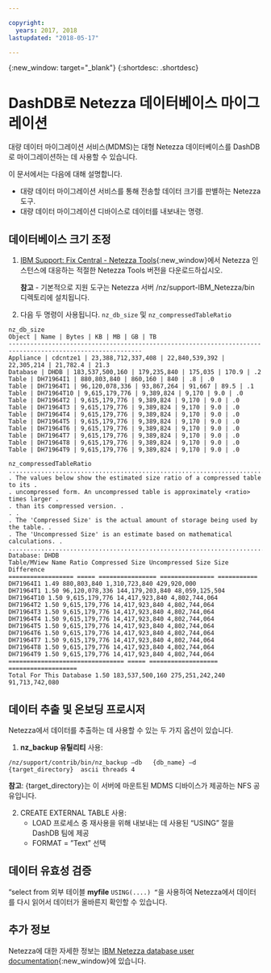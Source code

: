 ```yaml
---

copyright:
  years: 2017, 2018
lastupdated: "2018-05-17"

---
```

{:new_window: target="_blank"}
{:shortdesc: .shortdesc}

# DashDB로 Netezza 데이터베이스 마이그레이션

대량 데이터 마이그레이션 서비스(MDMS)는 대형 Netezza 데이터베이스를 DashDB로 마이그레이션하는 데 사용할 수 있습니다.

이 문서에서는 다음에 대해 설명합니다.
- 대량 데이터 마이그레이션 서비스를 통해 전송할 데이터 크기를 판별하는 Netezza 도구.
- 대량 데이터 마이그레이션 디바이스로 데이터를 내보내는 명령.

## 데이터베이스 크기 조정
1. [IBM Support: Fix Central - Netezza Tools](https://www-945.ibm.com/support/fixcentral/options?selectionBean.selectedTab=find&selection=ibm%2fInformation+Management%3bPureData+System+for+Analytics%3bibm%2fInformation+Management%2fNetezza+Tools){:new_window}에서 Netezza 인스턴스에 대응하는 적절한 Netezza Tools 버전을 다운로드하십시오.

   **참고** - 기본적으로 지원 도구는 Netezza 서버 /nz/support-IBM_Netezza<version>/bin 디렉토리에 설치됩니다.

2. 다음 두 명령이 사용됩니다. `nz_db_size` 및 `nz_compressedTableRatio`

  ```
  nz_db_size
  Object | Name | Bytes | KB | MB | GB | TB
  -----------------------------------------------------------------------------------------------------------
  Appliance | cdcntze1 | 23,388,712,337,408 | 22,840,539,392 | 22,305,214 | 21,782.4 | 21.3
  Database | DHDB | 183,537,500,160 | 179,235,840 | 175,035 | 170.9 | .2
  Table | DH71964I1 | 880,803,840 | 860,160 | 840 | .8 | .0
  Table | DH71964T1 | 96,120,078,336 | 93,867,264 | 91,667 | 89.5 | .1
  Table | DH71964T10 | 9,615,179,776 | 9,389,824 | 9,170 | 9.0 | .0
  Table | DH71964T2 | 9,615,179,776 | 9,389,824 | 9,170 | 9.0 | .0
  Table | DH71964T3 | 9,615,179,776 | 9,389,824 | 9,170 | 9.0 | .0
  Table | DH71964T4 | 9,615,179,776 | 9,389,824 | 9,170 | 9.0 | .0
  Table | DH71964T5 | 9,615,179,776 | 9,389,824 | 9,170 | 9.0 | .0
  Table | DH71964T6 | 9,615,179,776 | 9,389,824 | 9,170 | 9.0 | .0
  Table | DH71964T7 | 9,615,179,776 | 9,389,824 | 9,170 | 9.0 | .0
  Table | DH71964T8 | 9,615,179,776 | 9,389,824 | 9,170 | 9.0 | .0
  Table | DH71964T9 | 9,615,179,776 | 9,389,824 | 9,170 | 9.0 | .0
  ```


  ```
  nz_compressedTableRatio
  ....................................................................................
  . The values below show the estimated size ratio of a compressed table to its .
  . uncompressed form. An uncompressed table is approximately <ratio> times larger .
  . than its compressed version. .
  . .
  . The 'Compressed Size' is the actual amount of storage being used by the table. .
  . The 'Uncompressed Size' is an estimate based on mathematical calculations. .
  ....................................................................................
  Database: DHDB
  Table/MView Name Ratio Compressed Size Uncompressed Size Size Difference
  ================== ===== ================ =============== ===========
  DH71964I1 1.49 880,803,840 1,310,723,840 429,920,000
  DH71964T1 1.50 96,120,078,336 144,179,203,840 48,059,125,504
  DH71964T10 1.50 9,615,179,776 14,417,923,840 4,802,744,064
  DH71964T2 1.50 9,615,179,776 14,417,923,840 4,802,744,064
  DH71964T3 1.50 9,615,179,776 14,417,923,840 4,802,744,064
  DH71964T4 1.50 9,615,179,776 14,417,923,840 4,802,744,064
  DH71964T5 1.50 9,615,179,776 14,417,923,840 4,802,744,064
  DH71964T6 1.50 9,615,179,776 14,417,923,840 4,802,744,064
  DH71964T7 1.50 9,615,179,776 14,417,923,840 4,802,744,064
  DH71964T8 1.50 9,615,179,776 14,417,923,840 4,802,744,064
  DH71964T9 1.50 9,615,179,776 14,417,923,840 4,802,744,064
  ================================ ===== =================== ===================
  Total For This Database 1.50 183,537,500,160 275,251,242,240 91,713,742,080
  ```

## 데이터 추출 및 온보딩 프로시저

Netezza에서 데이터를 추출하는 데 사용할 수 있는 두 가지 옵션이 있습니다.
1. **nz_backup 유틸리티** 사용:

  ```
  /nz/support/contrib/bin/nz_backup –db   {db_name} –d  {target_directory}  ascii threads 4
  ```

   **참고**: {target_directory}는 이 서버에 마운트된 MDMS 디바이스가 제공하는 NFS 공유입니다.

2. CREATE EXTERNAL TABLE 사용:
   - LOAD 프로세스 중 재사용을 위해 내보내는 데 사용된 “USING” 절을 DashDB 팀에 제공
   - FORMAT = ”Text” 선택


## 데이터 유효성 검증
“select from 외부 테이블 **myfile** `USING(....) “`을 사용하여 Netezza에서 데이터를 다시 읽어서 데이터가 올바른지 확인할 수 있습니다.

## 추가 정보
Netezza에 대한 자세한 정보는 [IBM Netezza database user documentation](https://www.ibm.com/support/knowledgecenter/en/SSULQD_7.2.1/com.ibm.nz.dbu.doc/c_dbuser_plg_overview.html){:new_window}에 있습니다.
